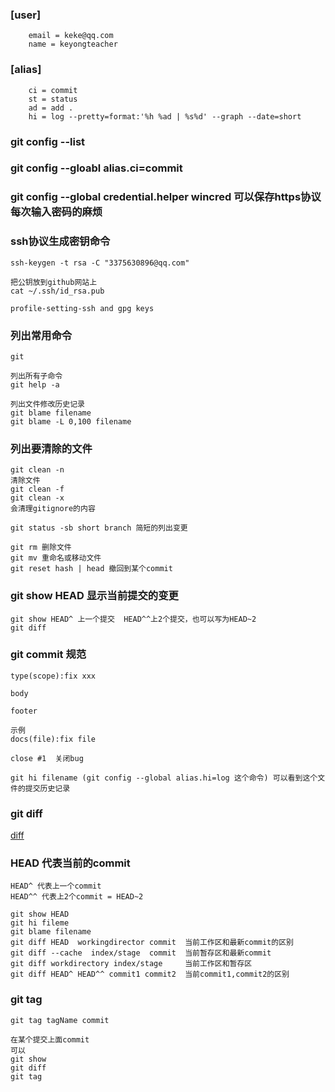 ### [user]
        email = keke@qq.com
        name = keyongteacher  

### [alias]
        ci = commit
        st = status
        ad = add .
        hi = log --pretty=format:'%h %ad | %s%d' --graph --date=short

### git config --list
### git config --gloabl alias.ci=commit
### git config --global credential.helper wincred  可以保存https协议每次输入密码的麻烦

### ssh协议生成密钥命令
    ssh-keygen -t rsa -C "3375630896@qq.com"

    把公钥放到github网站上
    cat ~/.ssh/id_rsa.pub

    profile-setting-ssh and gpg keys

### 列出常用命令
    git

    列出所有子命令
    git help -a

    列出文件修改历史记录
    git blame filename
    git blame -L 0,100 filename

### 列出要清除的文件
    git clean -n 
    清除文件
    git clean -f
    git clean -x
    会清理gitignore的内容

    git status -sb short branch 简短的列出变更

    git rm 删除文件
    git mv 重命名或移动文件
    git reset hash | head 撤回到某个commit  

### git show HEAD 显示当前提交的变更 
    git show HEAD^ 上一个提交  HEAD^^上2个提交，也可以写为HEAD~2
    git diff 

### git commit 规范
    type(scope):fix xxx 

    body 

    footer 

    示例
    docs(file):fix file

    close #1  关闭bug  

    git hi filename (git config --global alias.hi=log 这个命令) 可以看到这个文件的提交历史记录

### git diff  
[diff](./log/diff.png)



### HEAD 代表当前的commit
    HEAD^ 代表上一个commit
    HEAD^^ 代表上2个commit = HEAD~2

    git show HEAD
    git hi fileme
    git blame filename
    git diff HEAD  workingdirector commit  当前工作区和最新commit的区别
    git diff --cache  index/stage  commit  当前暂存区和最新commit
    git diff workdirectory index/stage     当前工作区和暂存区
    git diff HEAD^ HEAD^^ commit1 commit2  当前commit1,commit2的区别
### git tag 
    git tag tagName commit 
    
    在某个提交上面commit
    可以
    git show
    git diff
    git tag  




